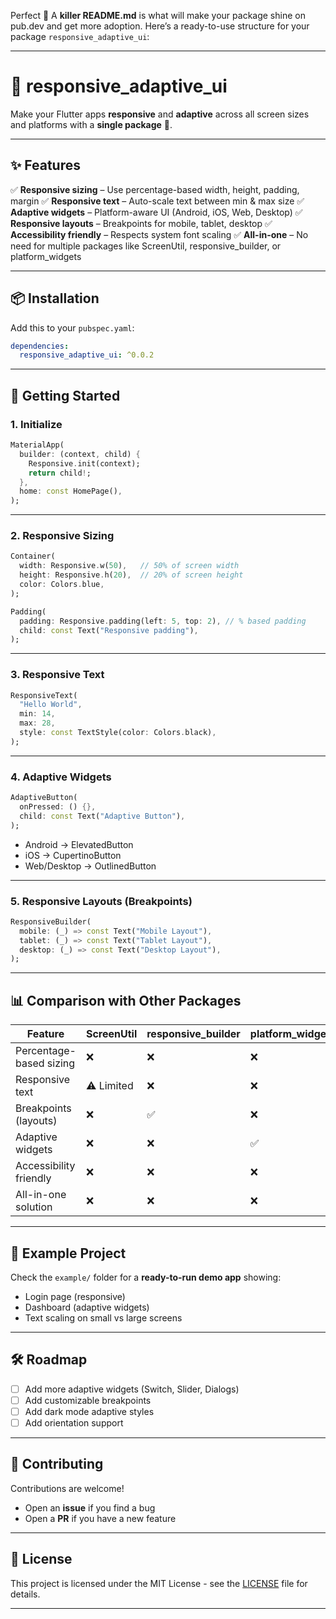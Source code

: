 Perfect 🙌 A **killer README.md** is what will make your package shine on pub.dev and get more adoption.
Here’s a ready-to-use structure for your package `responsive_adaptive_ui`:

---

# 📱 responsive\_adaptive\_ui

Make your Flutter apps **responsive** and **adaptive** across all screen sizes and platforms with a **single package** 🚀.

---

## ✨ Features

✅ **Responsive sizing** – Use percentage-based width, height, padding, margin
✅ **Responsive text** – Auto-scale text between min & max size
✅ **Adaptive widgets** – Platform-aware UI (Android, iOS, Web, Desktop)
✅ **Responsive layouts** – Breakpoints for mobile, tablet, desktop
✅ **Accessibility friendly** – Respects system font scaling
✅ **All-in-one** – No need for multiple packages like ScreenUtil, responsive\_builder, or platform\_widgets

---

## 📦 Installation

Add this to your `pubspec.yaml`:

```yaml
dependencies:
  responsive_adaptive_ui: ^0.0.2
```

---

## 🚀 Getting Started

### 1. Initialize

```dart
MaterialApp(
  builder: (context, child) {
    Responsive.init(context);
    return child!;
  },
  home: const HomePage(),
);
```

---

### 2. Responsive Sizing

```dart
Container(
  width: Responsive.w(50),   // 50% of screen width
  height: Responsive.h(20),  // 20% of screen height
  color: Colors.blue,
);

Padding(
  padding: Responsive.padding(left: 5, top: 2), // % based padding
  child: const Text("Responsive padding"),
);
```

---

### 3. Responsive Text

```dart
ResponsiveText(
  "Hello World",
  min: 14, 
  max: 28,
  style: const TextStyle(color: Colors.black),
);
```

---

### 4. Adaptive Widgets

```dart
AdaptiveButton(
  onPressed: () {},
  child: const Text("Adaptive Button"),
);
```

* Android → ElevatedButton
* iOS → CupertinoButton
* Web/Desktop → OutlinedButton

---

### 5. Responsive Layouts (Breakpoints)

```dart
ResponsiveBuilder(
  mobile: (_) => const Text("Mobile Layout"),
  tablet: (_) => const Text("Tablet Layout"),
  desktop: (_) => const Text("Desktop Layout"),
);
```

---

## 📊 Comparison with Other Packages

| Feature                 | ScreenUtil | responsive\_builder | platform\_widgets | **responsive\_adaptive\_ui** |
| ----------------------- | ---------- | ------------------- | ----------------- | ---------------------------- |
| Percentage-based sizing | ❌          | ❌                   | ❌                 | ✅                            |
| Responsive text         | ⚠️ Limited | ❌                   | ❌                 | ✅ (min/max scaling)          |
| Breakpoints (layouts)   | ❌          | ✅                   | ❌                 | ✅                            |
| Adaptive widgets        | ❌          | ❌                   | ✅                 | ✅                            |
| Accessibility friendly  | ❌          | ❌                   | ❌                 | ✅                            |
| All-in-one solution     | ❌          | ❌                   | ❌                 | ✅                            |

---

## 📖 Example Project

Check the `example/` folder for a **ready-to-run demo app** showing:

* Login page (responsive)
* Dashboard (adaptive widgets)
* Text scaling on small vs large screens

---

## 🛠️ Roadmap

* [ ] Add more adaptive widgets (Switch, Slider, Dialogs)
* [ ] Add customizable breakpoints
* [ ] Add dark mode adaptive styles
* [ ] Add orientation support

---

## 🤝 Contributing

Contributions are welcome!

* Open an **issue** if you find a bug
* Open a **PR** if you have a new feature

---

## 📄 License
This project is licensed under the MIT License - see the [LICENSE](LICENSE) file for details.


---